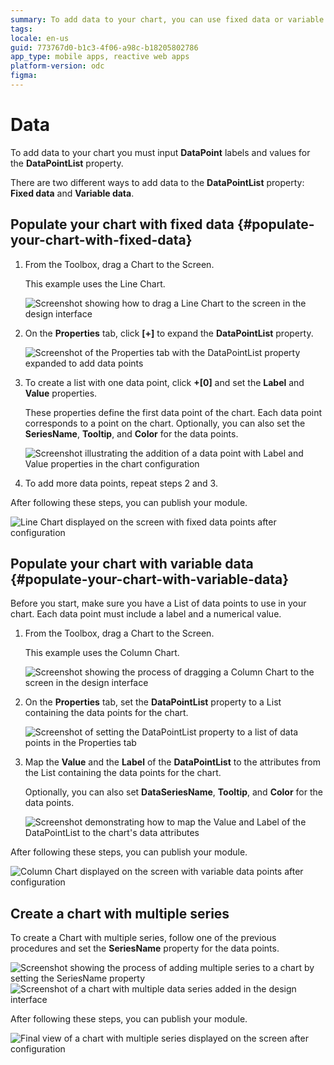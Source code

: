 ```yaml
---
summary: To add data to your chart, you can use fixed data or variable data.
tags:
locale: en-us
guid: 773767d0-b1c3-4f06-a98c-b18205802786
app_type: mobile apps, reactive web apps
platform-version: odc
figma:
---
```

# Data

To add data to your chart you must input **DataPoint** labels and values for the **DataPointList** property.

There are two different ways to add data to the **DataPointList** property: **Fixed data** and **Variable data**.

## Populate your chart with fixed data {#populate-your-chart-with-fixed-data} 

1. From the Toolbox, drag a Chart to the Screen. 

    This example uses the Line Chart.

    ![Screenshot showing how to drag a Line Chart to the screen in the design interface](images/chartline-drag-ss.png "Dragging a Line Chart to the Screen")

1. On the **Properties** tab, click **[+]** to expand the **DataPointList** property.  

    ![Screenshot of the Properties tab with the DataPointList property expanded to add data points](images/chartline-expand-ss.png "Expanding the Data Point List Property")

1. To create a list with one data point, click **+[0]** and set the **Label** and **Value** properties.
    
    These properties define the first data point of the chart. Each data point corresponds to a point on the chart. Optionally, you can also set the **SeriesName**, **Tooltip**, and **Color** for the data points.

    ![Screenshot illustrating the addition of a data point with Label and Value properties in the chart configuration](images/chartline-datapoint-ss.png "Adding a Data Point to the Chart")

1. To add more data points, repeat steps 2 and 3.

After following these steps, you can publish your module.

![Line Chart displayed on the screen with fixed data points after configuration](images/chartline-result-data.png "Line Chart with Fixed Data")

## Populate your chart with variable data {#populate-your-chart-with-variable-data} 

Before you start, make sure you have a List of data points to use in your chart. Each data point must include a label and a numerical value.

1. From the Toolbox, drag a Chart to the Screen.

    This example uses the Column Chart.

    ![Screenshot showing the process of dragging a Column Chart to the screen in the design interface](images/chartcolumn-drag-ss.png "Dragging a Column Chart to the Screen")

1. On the **Properties** tab, set the **DataPointList** property to a List containing the data points for the chart.

    ![Screenshot of setting the DataPointList property to a list of data points in the Properties tab](images/chart-data-datapointlist-ss.png "Setting the Data Point List Property")

1. Map the **Value** and the **Label** of the **DataPointList** to the attributes from the List containing the data points for the chart.

    Optionally, you can also set **DataSeriesName**, **Tooltip**, and **Color** for the data points.

    ![Screenshot demonstrating how to map the Value and Label of the DataPointList to the chart's data attributes](images/chart-data-mapping-ss.png "Mapping Data Points to Chart")

After following these steps, you can publish your module. 

![Column Chart displayed on the screen with variable data points after configuration](images/chart-data-result.png "Column Chart with Variable Data")

## Create a chart with multiple series

To create a Chart with multiple series, follow one of the previous procedures and set the **SeriesName** property for the data points.

![Screenshot showing the process of adding multiple series to a chart by setting the SeriesName property](images/chart-data-addseries-ss.png "Adding Multiple Series to a Chart")
![Screenshot of a chart with multiple data series added in the design interface](images/chart-data-multiple-series-ss.png "Chart with Multiple Data Series")

After following these steps, you can publish your module. 

![Final view of a chart with multiple series displayed on the screen after configuration](images/chart-example-multiple-series.png "Example of a Chart with Multiple Series")
